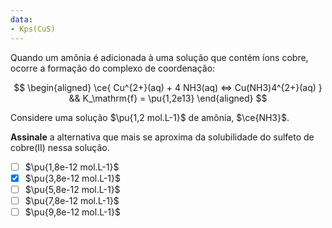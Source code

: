 ```yaml
---
data:
- Kps(CuS)
---
```


Quando um amônia é adicionada à uma solução que contém íons cobre, ocorre a formação do complexo de coordenação:

$$
\begin{aligned}
    \ce{ Cu^{2+}(aq) + 4 NH3(aq) <=> Cu(NH3)4^{2+}(aq) } && K_\mathrm{f} = \pu{1,2e13}
\end{aligned}
$$

Considere uma solução $\pu{1,2 mol.L-1}$ de amônia, $\ce{NH3}$.

**Assinale** a alternativa que mais se aproxima da solubilidade do sulfeto de cobre(II) nessa solução.

- [ ] $\pu{1,8e-12 mol.L-1}$
- [x] $\pu{3,8e-12 mol.L-1}$
- [ ] $\pu{5,8e-12 mol.L-1}$
- [ ] $\pu{7,8e-12 mol.L-1}$
- [ ] $\pu{9,8e-12 mol.L-1}$
